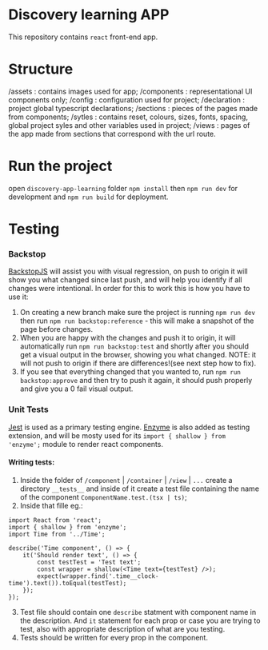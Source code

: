 # Discovery learning APP
This repository contains `react` front-end app.

# Structure
/assets : contains images used for app;
/components  : representational UI components only;
/config :  configuration used for project;
/declaration : project global typescript declarations;
/sections : pieces of the pages made from components;
/sytles : contains reset, colours, sizes, fonts, spacing, global project syles and other variables used in project;
/views : pages of the app made from sections that correspond with the url route.

# Run the project
open `discovery-app-learning` folder `npm install` then `npm run dev` for development and `npm run build` for deployment.

# Testing
### Backstop
[BackstopJS](https://github.com/garris/BackstopJS) will assist you with visual regression, on push to origin it will show you what changed since last push, and will help you identify if all changes were intentional. In order for this to work this is how you have to use it:
1. On creating a new branch make sure the project is running `npm run dev` then run `npm run backstop:reference` - this will make a snapshot of the page before changes.
2. When you are happy with the changes and push it to origin, it will automatically run `npm run backstop:test` and shortly after you should get a visual output in the browser, showing you what changed. NOTE: it will not push to origin if there are differences!(see next step how to fix).
3. If you see that everything changed that you wanted to, run `npm run backstop:approve` and then try to push it again, it should push properly and give you a 0 fail visual output.

### Unit Tests
[Jest](https://jestjs.io/en/) is used as a primary testing engine. [Enzyme](https://airbnb.io/enzyme/) is also added as testing extension, and will be mosty used for its `import { shallow } from 'enzyme';` module to render react components.

#### Writing tests:
1. Inside the folder of `/component` | `/container` | `/view` | `...` create a directory `__tests__` and inside of it create a test file containing the name of the component `ComponentName.test.(tsx | ts)`;
2. Inside that fille eg.:
```
import React from 'react';
import { shallow } from 'enzyme';
import Time from '../Time';

describe('Time component', () => {
    it('Should render text', () => {
        const testTest = 'Test text';
        const wrapper = shallow(<Time text={testTest} />);
        expect(wrapper.find('.time__clock-time').text()).toEqual(testTest);
    });
});
```
3. Test file should contain one `describe` statment with component name in the description. And `it` statement for each prop or case you are trying to test, also with appropriate description of what are you testing.
4. Tests should be written for every prop in the component.
